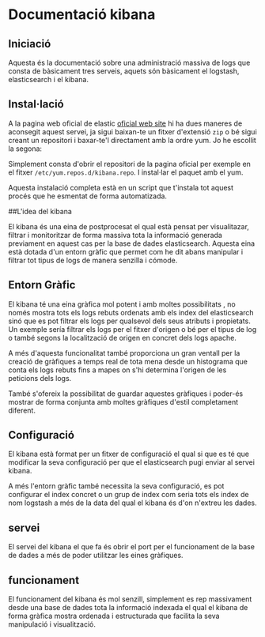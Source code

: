# Documentació kibana

## Iniciació

Aquesta és la documentació sobre una administració massiva de logs que consta de bàsicament tres serveis, aquets són bàsicament el logstash, elasticsearch i el kibana.

## Instal·lació

A la pagina web oficial de elastic [oficial web site](https://www.elastic.co/guide/index.html) hi ha dues maneres de aconsegit aquest servei, ja sigui baixan-te un fitxer d'extensió `zip` o bé sigui creant un repositori i baxar-te'l directament amb la ordre yum.
Jo he escollit la segona:

Simplement consta  d'obrir el repositori de la pagina oficial per exemple en el fitxer `/etc/yum.repos.d/kibana.repo`.
I instal·lar el paquet amb el yum.

Aquesta instalació completa està en un script que t'instala tot aquest procés que he esmentat de forma automatizada.

##L'idea del kibana

El kibana és una eina de postprocesat el qual està pensat per visualitazar, filtrar i monitoritzar de forma massiva tota la informació generada previament en aquest cas per la base de dades elasticsearch.
Aquesta eina està dotada d'un entorn gràfic que permet com he dit abans manipular i filtrar tot tipus de logs de manera senzilla i cómode.

## Entorn Gràfic

El kibana té una eina gràfica mol potent i amb moltes possibilitats , no només mostra tots els logs rebuts ordenats amb els index del elasticsearch sinó que es pot filtrar els logs per qualsevol dels seus atributs i propietats. Un exemple sería filtrar els logs per el fitxer d'origen o bé per el tipus de log o també segons la localització de origen en concret dels logs apache.

A més d'aquesta funcionalitat també proporciona un gran ventall per la creació de gràfiques a temps real de tota mena desde un histograma que conta els logs rebuts fins a mapes  on s'hi determina l'origen de les peticions dels logs.

També s'ofereix la possibilitat de guardar aquestes gràfiques i poder-és mostrar de forma conjunta amb moltes gràfiques d'estil completament diferent.

## Configuració

El kibana està format per un fitxer de configuració el qual si que es té que modificar la seva configuració per que el elasticsearch pugi enviar al servei kibana.

A més l'entorn gràfic també necessita la seva configuració, es pot configurar el index concret o un grup de index com seria tots els index de nom logstash a més de la data del qual el kibana és d'on n'extreu les dades.

## servei

El servei del kibana el que fa és obrir el port per el funcionament de la base de dades a més de poder utilitzar les eines gràfiques.

## funcionament

El funcionament del kibana és mol senzill, simplement es rep massivament desde una base de dades tota la informació indexada el qual el kibana de forma gràfica mostra ordenada i estructurada que facilita la seva manipulació i visualització.
  
